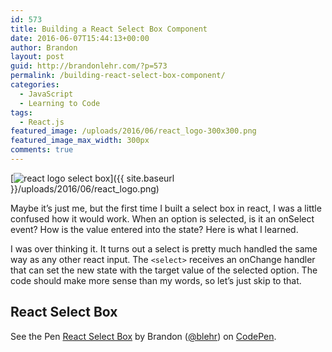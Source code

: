 ```yaml
---
id: 573
title: Building a React Select Box Component
date: 2016-06-07T15:44:13+00:00
author: Brandon
layout: post
guid: http://brandonlehr.com/?p=573
permalink: /building-react-select-box-component/
categories:
  - JavaScript
  - Learning to Code
tags:
  - React.js
featured_image: /uploads/2016/06/react_logo-300x300.png
featured_image_max_width: 300px
comments: true
---
```

[<img class="img-md" src="{{ site.baseurl }}/uploads/2016/06/react_logo-300x300.png?fit=300%2C300" alt="react logo select box" srcset="{{ site.baseurl }}/uploads/2016/06/react_logo.png?resize=300%2C299 300w, {{ site.baseurl }}/uploads/2016/06/react_logo.png?resize=150%2C150 150w, {{ site.baseurl }}/uploads/2016/06/react_logo.png?w=598 598w" sizes="(max-width: 300px) 100vw, 300px" data-recalc-dims="1" />]({{ site.baseurl }}/uploads/2016/06/react_logo.png)

Maybe it&#8217;s just me, but the first time I built a select box in react, I was a little confused how it would work. When an option is selected, is it an onSelect event? How is the value entered into the state? Here is what I learned.

I was over thinking it. It turns out a select is pretty much handled the same way as any other react input. The `<select>` receives an onChange handler that can set the new state with the target value of the selected option. The code should make more sense than my words, so let&#8217;s just skip to that.

## React Select Box

<p data-height="265" data-theme-id="0" data-slug-hash="pbjNGR" data-default-tab="result" data-user="blehr" data-embed-version="2" class="codepen">See the Pen <a href="http://codepen.io/blehr/pen/pbjNGR/">React Select Box</a> by Brandon (<a href="http://codepen.io/blehr">@blehr</a>) on <a href="http://codepen.io">CodePen</a>.</p>
<script async src="//assets.codepen.io/assets/embed/ei.js"></script>

&nbsp;